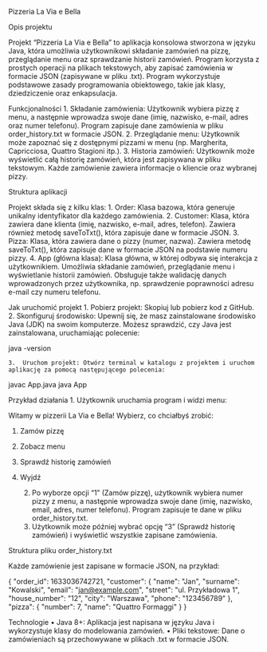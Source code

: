Pizzeria La Via e Bella

Opis projektu

Projekt “Pizzeria La Via e Bella” to aplikacja konsolowa stworzona w języku Java, która umożliwia użytkownikowi składanie zamówień na pizzę, przeglądanie menu oraz sprawdzanie historii zamówień. Program korzysta z prostych operacji na plikach tekstowych, aby zapisać zamówienia w formacie JSON (zapisywane w pliku .txt). Program wykorzystuje podstawowe zasady programowania obiektowego, takie jak klasy, dziedziczenie oraz enkapsulacja.

Funkcjonalności
	1.	Składanie zamówienia: Użytkownik wybiera pizzę z menu, a następnie wprowadza swoje dane (imię, nazwisko, e-mail, adres oraz numer telefonu). Program zapisuje dane zamówienia w pliku order_history.txt w formacie JSON.
	2.	Przeglądanie menu: Użytkownik może zapoznać się z dostępnymi pizzami w menu (np. Margherita, Capricciosa, Quattro Stagioni itp.).
	3.	Historia zamówień: Użytkownik może wyświetlić całą historię zamówień, która jest zapisywana w pliku tekstowym. Każde zamówienie zawiera informacje o kliencie oraz wybranej pizzy.

Struktura aplikacji

Projekt składa się z kilku klas:
	1.	Order: Klasa bazowa, która generuje unikalny identyfikator dla każdego zamówienia.
	2.	Customer: Klasa, która zawiera dane klienta (imię, nazwisko, e-mail, adres, telefon). Zawiera również metodę saveToTxt(), która zapisuje dane w formacie JSON.
	3.	Pizza: Klasa, która zawiera dane o pizzy (numer, nazwa). Zawiera metodę saveToTxt(), która zapisuje dane w formacie JSON na podstawie numeru pizzy.
	4.	App (główna klasa): Klasa główna, w której odbywa się interakcja z użytkownikiem. Umożliwia składanie zamówień, przeglądanie menu i wyświetlanie historii zamówień. Obsługuje także walidację danych wprowadzonych przez użytkownika, np. sprawdzenie poprawności adresu e-mail czy numeru telefonu.

Jak uruchomić projekt
	1.	Pobierz projekt: Skopiuj lub pobierz kod z GitHub.
	2.	Skonfiguruj środowisko: Upewnij się, że masz zainstalowane środowisko Java (JDK) na swoim komputerze. Możesz sprawdzić, czy Java jest zainstalowana, uruchamiając polecenie:

java -version


	3.	Uruchom projekt: Otwórz terminal w katalogu z projektem i uruchom aplikację za pomocą następującego polecenia:

javac App.java
java App



Przykład działania
	1.	Użytkownik uruchamia program i widzi menu:

Witamy w pizzerii La Via e Bella!
Wybierz, co chciałbyś zrobić:

1. Zamów pizzę
2. Zobacz menu
3. Sprawdź historię zamówień
4. Wyjdź


	2.	Po wyborze opcji “1” (Zamów pizzę), użytkownik wybiera numer pizzy z menu, a następnie wprowadza swoje dane (imię, nazwisko, email, adres, numer telefonu). Program zapisuje te dane w pliku order_history.txt.
	3.	Użytkownik może później wybrać opcję “3” (Sprawdź historię zamówień) i wyświetlić wszystkie zapisane zamówienia.

Struktura pliku order_history.txt

Każde zamówienie jest zapisane w formacie JSON, na przykład:

{
  "order_id": 1633036742721,
  "customer": {
    "name": "Jan",
    "surname": "Kowalski",
    "email": "jan@example.com",
    "street": "ul. Przykładowa 1",
    "house_number": "12",
    "city": "Warszawa",
    "phone": "123456789"
  },
  "pizza": {
    "number": 7,
    "name": "Quattro Formaggi"
  }
}

Technologie
	•	Java 8+: Aplikacja jest napisana w języku Java i wykorzystuje klasy do modelowania zamówień.
	•	Pliki tekstowe: Dane o zamówieniach są przechowywane w plikach .txt w formacie JSON.